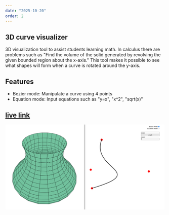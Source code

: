 ```yaml
---
date: "2025-10-20"
order: 2
---
```

## 3D curve visualizer 
3D visualization tool to assist students learning math. In calculus there are problems such as "Find the volume of the solid generated by revolving the given bounded region about the x-axis." This tool makes it possible to see what shapes will form when a curve is rotated around the y-axis.

## Features
* Bezier mode: Manipulate a curve using 4 points
* Equation mode: Input equations such as "y=x", "x^2", "sqrt(x)"

## [live link](https://sz44.github.io/bezierTo3D/)

![image](/src/assets/bezierTo3D.png)